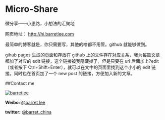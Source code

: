 Micro-Share
===========

微分享——小思路，小想法的汇聚地

网页地址： <http://hi.barretlee.com>

最简单的博客就是，你只需要写，其他的啥都不用管。github 就能够做到。

gihub pages 生成的页面和存放在 github 上的文件存在对应关系，我为每篇文章都加了对应的 edit 链接，这个链接被我隐藏掉了，但是只要在 url 后面加上?edit（或者按下 Ctrl+Shift+Enter），就可以在文中的页面里找到这个小小的 edit 链接。同时也在首页加了一个 new post 的链接，方便加入新的文章。

##Contact me

[![barretlee](https://0.gravatar.com/avatar/e43425aad4de30d628ad5c89e7c57a8a?s=200)](http://weibo.com/hustskyking "weibo-@Barret李靖")

__Weibo:__ [@barret lee](http://weibo.com/hustskyking)

__twitter:__ [@barret_china](https://twitter.com/barret_china)

